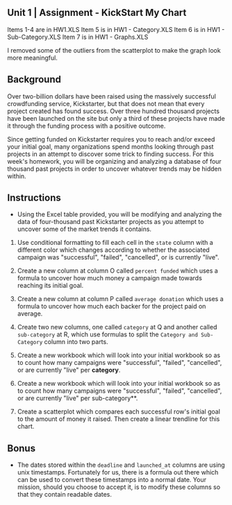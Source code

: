 ## Unit 1 | Assignment - KickStart My Chart

Items 1-4 are in HW1.XLS
Item 5 is in HW1 - Category.XLS
Item 6 is in HW1 - Sub-Category.XLS
Item 7 is in HW1 - Graphs.XLS

I removed some of the outliers from the scatterplot to make the graph look more meaningful.



## Background

Over two-billion dollars have been raised using the massively successful crowdfunding service, Kickstarter,
 but that does not mean that every project created has found success. Over three hundred thousand projects have been launched on the site but only a third of
 these projects have made it through the funding process with a positive outcome.

Since getting funded on Kickstarter requires you to reach and/or exceed your initial goal, many organizations spend months looking through past projects in an attempt
 to discover some trick to finding success. For this week's homework, you will be organizing and analyzing a database of four thousand past projects in order to uncover 
whatever trends may be hidden within.

## Instructions

* Using the Excel table provided, you will be modifying and analyzing the data of four-thousand past Kickstarter projects as you attempt to uncover some of the market trends it contains.

1. Use conditional formatting to fill each cell in the `state` column with a different color which changes according to whether the associated campaign was "successful", "failed", 
"cancelled", or is currently "live".

2. Create a new column at column O called `percent funded` which uses a formula to uncover how much money a campaign made towards reaching its initial goal.

3. Create a new column at column P called `average donation` which uses a formula to uncover how much each backer for the project paid on average.

4. Create two new columns, one called `category` at Q and another called `sub-category` at R, which use formulas to split the `Category and Sub-Category` column into two parts.

  5. Create a new workbook which will look into your initial workbook so as to count how many campaigns were "successful", "failed", "cancelled", or are currently "live" per **category**.

  6. Create a new workbook which will look into your initial workbook so as to count how many campaigns were "successful", "failed", "cancelled", or are currently "live" per
     sub-category**.

7. Create a scatterplot which compares each successful row's initial goal to the amount of money it raised. Then create a linear trendline for this chart.

## Bonus

* The dates stored within the `deadline` and `launched_at` columns are using unix timestamps. Fortunately for us, there is a formula out there which can be used to convert these
 timestamps into a normal date. Your mission, should you choose to accept it, is to modify these columns so that they contain readable dates.
